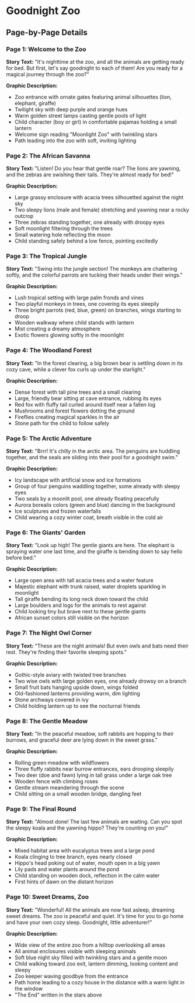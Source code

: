 # Goodnight Zoo

## Page-by-Page Details

### Page 1: Welcome to the Zoo
**Story Text:**
"It's nighttime at the zoo, and all the animals are getting ready for bed. But first, let's say goodnight to each of them! Are you ready for a magical journey through the zoo?"

**Graphic Description:**
- Zoo entrance with ornate gates featuring animal silhouettes (lion, elephant, giraffe)
- Twilight sky with deep purple and orange hues
- Warm golden street lamps casting gentle pools of light
- Child character (boy or girl) in comfortable pajamas holding a small lantern
- Welcome sign reading "Moonlight Zoo" with twinkling stars
- Path leading into the zoo with soft, inviting lighting

### Page 2: The African Savanna
**Story Text:**
"Listen! Do you hear that gentle roar? The lions are yawning, and the zebras are swishing their tails. They're almost ready for bed!"

**Graphic Description:**
- Large grassy enclosure with acacia trees silhouetted against the night sky
- Two sleepy lions (male and female) stretching and yawning near a rocky outcrop
- Three zebras standing together, one already with droopy eyes
- Soft moonlight filtering through the trees
- Small watering hole reflecting the moon
- Child standing safely behind a low fence, pointing excitedly

### Page 3: The Tropical Jungle
**Story Text:**
"Swing into the jungle section! The monkeys are chattering softly, and the colorful parrots are tucking their heads under their wings."

**Graphic Description:**
- Lush tropical setting with large palm fronds and vines
- Two playful monkeys in trees, one covering its eyes sleepily
- Three bright parrots (red, blue, green) on branches, wings starting to droop
- Wooden walkway where child stands with lantern
- Mist creating a dreamy atmosphere
- Exotic flowers glowing softly in the moonlight

### Page 4: The Woodland Forest
**Story Text:**
"In the forest clearing, a big brown bear is settling down in its cozy cave, while a clever fox curls up under the starlight."

**Graphic Description:**
- Dense forest with tall pine trees and a small clearing
- Large, friendly bear sitting at cave entrance, rubbing its eyes
- Red fox with fluffy tail curled around itself near a fallen log
- Mushrooms and forest flowers dotting the ground
- Fireflies creating magical sparkles in the air
- Stone path for the child to follow safely

### Page 5: The Arctic Adventure
**Story Text:**
"Brrr! It's chilly in the arctic area. The penguins are huddling together, and the seals are sliding into their pool for a goodnight swim."

**Graphic Description:**
- Icy landscape with artificial snow and ice formations
- Group of four penguins waddling together, some already with sleepy eyes
- Two seals by a moonlit pool, one already floating peacefully
- Aurora borealis colors (green and blue) dancing in the background
- Ice sculptures and frozen waterfalls
- Child wearing a cozy winter coat, breath visible in the cold air

### Page 6: The Giants' Garden
**Story Text:**
"Look up high! The gentle giants are here. The elephant is spraying water one last time, and the giraffe is bending down to say hello before bed."

**Graphic Description:**
- Large open area with tall acacia trees and a water feature
- Majestic elephant with trunk raised, water droplets sparkling in moonlight
- Tall giraffe bending its long neck down toward the child
- Large boulders and logs for the animals to rest against
- Child looking tiny but brave next to these gentle giants
- African sunset colors still visible on the horizon

### Page 7: The Night Owl Corner
**Story Text:**
"These are the night animals! But even owls and bats need their rest. They're finding their favorite sleeping spots."

**Graphic Description:**
- Gothic-style aviary with twisted tree branches
- Two wise owls with large golden eyes, one already drowsy on a branch
- Small fruit bats hanging upside down, wings folded
- Old-fashioned lanterns providing warm, dim lighting
- Stone archways covered in ivy
- Child holding lantern up to see the nocturnal friends

### Page 8: The Gentle Meadow
**Story Text:**
"In the peaceful meadow, soft rabbits are hopping to their burrows, and graceful deer are lying down in the sweet grass."

**Graphic Description:**
- Rolling green meadow with wildflowers
- Three fluffy rabbits near burrow entrances, ears drooping sleepily
- Two deer (doe and fawn) lying in tall grass under a large oak tree
- Wooden fence with climbing roses
- Gentle stream meandering through the scene
- Child sitting on a small wooden bridge, dangling feet

### Page 9: The Final Round
**Story Text:**
"Almost done! The last few animals are waiting. Can you spot the sleepy koala and the yawning hippo? They're counting on you!"

**Graphic Description:**
- Mixed habitat area with eucalyptus trees and a large pond
- Koala clinging to tree branch, eyes nearly closed
- Hippo's head poking out of water, mouth open in a big yawn
- Lily pads and water plants around the pond
- Child standing on wooden dock, reflection in the calm water
- First hints of dawn on the distant horizon

### Page 10: Sweet Dreams, Zoo
**Story Text:**
"Wonderful! All the animals are now fast asleep, dreaming sweet dreams. The zoo is peaceful and quiet. It's time for you to go home and have your own cozy sleep. Goodnight, little adventurer!"

**Graphic Description:**
- Wide view of the entire zoo from a hilltop overlooking all areas
- All animal enclosures visible with sleeping animals
- Soft blue night sky filled with twinkling stars and a gentle moon
- Child walking toward zoo exit, lantern dimming, looking content and sleepy
- Zoo keeper waving goodbye from the entrance
- Path home leading to a cozy house in the distance with a warm light in the window
- "The End" written in the stars above